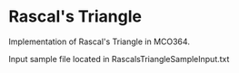 # Rascal's Triangle
Implementation of Rascal's Triangle in MCO364.

Input sample file located in RascalsTriangleSampleInput.txt 
